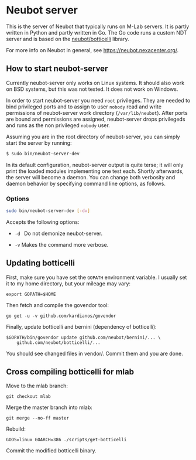 # Neubot server

This is the server of Neubot that typically runs on M-Lab servers. It is
partly written in Python and partly written in Go. The Go code runs a custom
NDT server and is based on the [neubot/botticelli](
github.com/neubot/botticelli) library.

For more info on Neubot in general, see <https://neubot.nexacenter.org/>.

## How to start neubot-server

Currently neubot-server only works on Linux systems. It should also work on
BSD systems, but this was not tested. It does not work on Windows.

In order to start neubot-server you need `root` privileges. They are needed to
bind privileged ports and to assign to user `nobody` read and write permissions
of neubot-server work directory (`/var/lib/neubot`). After ports are bound and
permissions are assigned, neubot-server drops privilegeds and runs as the non
privileged `nobody` user.

Assuming you are in the root directory of neubot-server, you can simply start
the server by running:

```BASH
$ sudo bin/neubot-server-dev
```
In its default configuration, neubot-server output is quite terse; it will only
print the loaded modules implementing one test each. Shortly afterwards, the
server will become a daemon. You can change both verbosity and daemon behavior
by specifying command line options, as follows.

### Options

```BASH
sudo bin/neubot-server-dev [-dv]
```

Accepts the following options:

* `-d ` Do not demonize neubot-server.

* `-v` Makes the command more verbose.

## Updating botticelli

First, make sure you have set the `GOPATH` environment variable. I usually
set it to my home directory, but your mileage may vary:

    export GOPATH=$HOME

Then fetch and compile the govendor tool:

    go get -u -v github.com/kardianos/govendor

Finally, update botticelli and bernini (dependency of botticelli):

    $GOPATH/bin/govendor update github.com/neubot/bernini/... \
        github.com/neubot/botticelli/...

You should see changed files in vendor/. Commit them and you are done.

## Cross compiling botticelli for mlab

Move to the mlab branch:

    git checkout mlab

Merge the master branch into mlab:

    git merge --no-ff master

Rebuild:

    GOOS=linux GOARCH=386 ./scripts/get-botticelli

Commit the modified botticelli binary.
